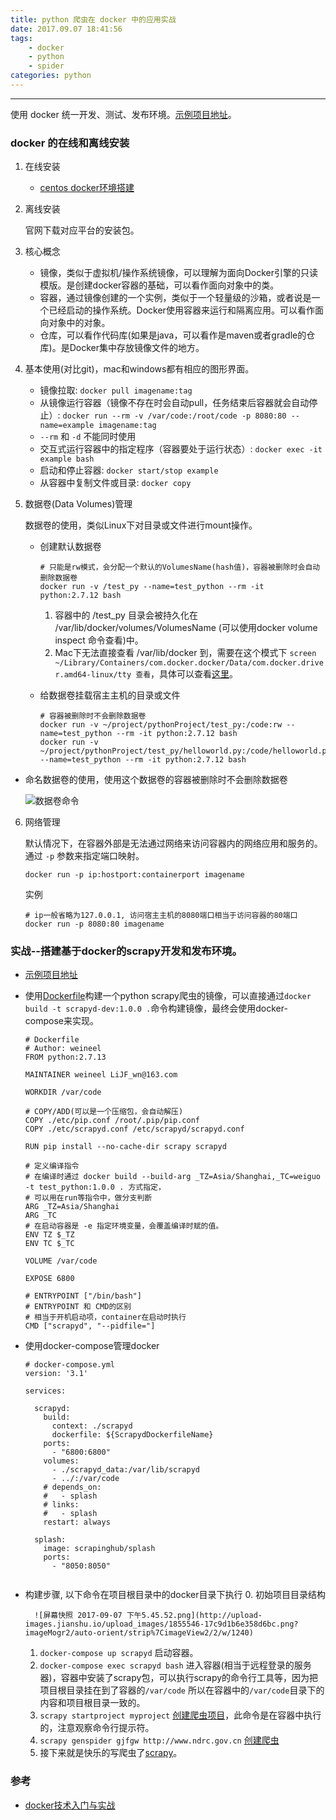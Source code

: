 ```yaml
---
title: python 爬虫在 docker 中的应用实战
date: 2017.09.07 18:41:56
tags:
    - docker
    - python
    - spider
categories: python
---
```


-------
使用 docker 统一开发、测试、发布环境。[示例项目地址](https://github.com/weineel/docker-scrapy-example)。

<!-- more -->

### docker 的在线和离线安装

1. 在线安装
	* [centos docker环境搭建](http://www.jianshu.com/p/f2194618fd3c)
	
2. 离线安装

	官网下载对应平台的安装包。
	
3. 核心概念
	
	* 镜像，类似于虚拟机/操作系统镜像，可以理解为面向Docker引擎的只读模版。是创建docker容器的基础，可以看作面向对象中的类。
	* 容器，通过镜像创建的一个实例，类似于一个轻量级的沙箱，或者说是一个已经启动的操作系统。Docker使用容器来运行和隔离应用。可以看作面向对象中的对象。
	* 仓库，可以看作代码库(如果是java，可以看作是maven或者gradle的仓库)。是Docker集中存放镜像文件的地方。
	
4. 基本使用(对比git)，mac和windows都有相应的图形界面。
	* 镜像拉取: `docker pull imagename:tag`
	* 从镜像运行容器（镜像不存在时会自动pull，任务结束后容器就会自动停止）: `docker run --rm -v /var/code:/root/code -p 8080:80 --name=example imagename:tag`
	* `--rm` 和 `-d` 不能同时使用
	* 交互式运行容器中的指定程序（容器要处于运行状态）: `docker exec -it example bash`
	* 启动和停止容器: `docker start/stop example` 
	* 从容器中复制文件或目录: `docker copy `

5. 数据卷(Data Volumes)管理

	数据卷的使用，类似Linux下对目录或文件进行mount操作。
	
	* 创建默认数据卷
	
		```
		# 只能是rw模式，会分配一个默认的VolumesName(hash值)，容器被删除时会自动删除数据卷
		docker run -v /test_py --name=test_python --rm -it python:2.7.12 bash
		```

		1. 容器中的 /test_py 目录会被持久化在 /var/lib/docker/volumes/VolumesName (可以使用docker volume inspect 命令查看)中。
		2. Mac下无法直接查看 /var/lib/docker 到，需要在这个模式下 `screen ~/Library/Containers/com.docker.docker/Data/com.docker.driver.amd64-linux/tty 查看`，具体可以查看[这里](https://stackoverflow.com/questions/38532483/where-is-var-lib-docker-on-mac-os-x)。

	* 给数据卷挂载宿主主机的目录或文件
	
		```
		# 容器被删除时不会删除数据卷
		docker run -v ~/project/pythonProject/test_py:/code:rw --name=test_python --rm -it python:2.7.12 bash
		docker run -v ~/project/pythonProject/test_py/helloworld.py:/code/helloworld.py:ro --name=test_python --rm -it python:2.7.12 bash
		```
	
* 命名数据卷的使用，使用这个数据卷的容器被删除时不会删除数据卷
	
     ![数据卷命令](http://upload-images.jianshu.io/upload_images/1855546-4e7cb5b3e4171017.png?imageMogr2/auto-orient/strip%7CimageView2/2/w/1240)
	
6. 网络管理
	
	默认情况下，在容器外部是无法通过网络来访问容器内的网络应用和服务的。通过 `-p` 参数来指定端口映射。

	```
	docker run -p ip:hostport:containerport imagename
	```
	实例
	
	```
	# ip一般省略为127.0.0.1, 访问宿主主机的8080端口相当于访问容器的80端口
	docker run -p 8080:80 imagename
	```

### 实战--搭建基于docker的scrapy开发和发布环境。

* [示例项目地址](https://github.com/weineel/docker-scrapy-example)

* 使用[Dockerfile](https://jiajially.gitbooks.io/dockerguide/content/chapter_fastlearn/dockerfile_details.html)构建一个python scrapy爬虫的镜像，可以直接通过`docker build -t scrapyd-dev:1.0.0 .`命令构建镜像，最终会使用docker-compose来实现。
	
	```
	# Dockerfile
	# Author: weineel
	FROM python:2.7.13
	
	MAINTAINER weineel LiJF_wn@163.com
	
	WORKDIR /var/code
	
	# COPY/ADD(可以是一个压缩包，会自动解压)
	COPY ./etc/pip.conf /root/.pip/pip.conf
	COPY ./etc/scrapyd.conf /etc/scrapyd/scrapyd.conf
	
	RUN pip install --no-cache-dir scrapy scrapyd
	
	# 定义编译指令
	# 在编译时通过 docker build --build-arg _TZ=Asia/Shanghai,_TC=weiguo -t test_python:1.0.0 . 方式指定，
	# 可以用在run等指令中，做分支判断
	ARG _TZ=Asia/Shanghai
	ARG _TC
	# 在启动容器是 -e 指定环境变量，会覆盖编译时赋的值。
	ENV TZ $_TZ
	ENV TC $_TC
	
	VOLUME /var/code
	
	EXPOSE 6800
	
	# ENTRYPOINT ["/bin/bash"]
	# ENTRYPOINT 和 CMD的区别
	# 相当于开机启动项，container在启动时执行
	CMD ["scrapyd", "--pidfile="]

	```
	
* 使用docker-compose管理docker

	```
	# docker-compose.yml
	version: '3.1'

	services:
	
	  scrapyd:
	    build:
	      context: ./scrapyd
	      dockerfile: ${ScrapydDockerfileName}
	    ports:
	      - "6800:6800"
	    volumes:
	      - ./scrapyd_data:/var/lib/scrapyd
	      - ../:/var/code
	    # depends_on:
	    #   - splash
	    # links:
	    #   - splash
	    restart: always
	
	  splash:
	    image: scrapinghub/splash
	    ports:
	      - "8050:8050"
	      	
	```
	
* 构建步骤, 以下命令在项目根目录中的docker目录下执行
	0. 初始项目目录结构
             
        ![屏幕快照 2017-09-07 下午5.45.52.png](http://upload-images.jianshu.io/upload_images/1855546-17c9d1b6e358d6bc.png?imageMogr2/auto-orient/strip%7CimageView2/2/w/1240)

	1. `docker-compose up scrapyd` 启动容器。
	2. `docker-compose exec scrapyd bash` 进入容器(相当于远程登录的服务器)，容器中安装了scrapy包，可以执行scrapy的命令行工具等，因为把项目根目录挂在到了容器的`/var/code` 所以在容器中的`/var/code`目录下的内容和项目根目录一致的。
	3. `scrapy startproject myproject` [创建爬虫项目](https://docs.scrapy.org/en/latest/topics/commands.html#creating-projects)，此命令是在容器中执行的，注意观察命令行提示符。
	4. `scrapy genspider gjfgw http://www.ndrc.gov.cn` [创建爬虫](https://docs.scrapy.org/en/latest/topics/commands.html#genspider)
	5. 接下来就是快乐的写爬虫了[scrapy](https://docs.scrapy.org/en/latest/index.html)。

### 参考
* [docker技术入门与实战](https://www.amazon.cn/Docker%E6%8A%80%E6%9C%AF%E5%85%A5%E9%97%A8%E4%B8%8E%E5%AE%9E%E6%88%98-%E6%9D%A8%E4%BF%9D%E5%8D%8E-%E6%88%B4%E7%8E%8B%E5%89%91-%E6%9B%B9%E4%BA%9A%E4%BB%91/dp/B00SMJ0VFA/ref=sr_1_2?ie=UTF8&qid=1504778990&sr=8-2&keywords=docker%E6%8A%80%E6%9C%AF%E5%85%A5%E9%97%A8%E4%B8%8E%E5%AE%9E%E6%88%98)
